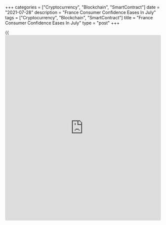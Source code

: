 +++
categories = ["Cryptocurrency", "Blockchain", "SmartContract"]
date = "2021-07-28"
description = "France Consumer Confidence Eases In July"
tags = ["Cryptocurrency", "Blockchain", "SmartContract"]
title = "France Consumer Confidence Eases In July"
type = "post"
+++

{{<iframe id="large-banner" src="https://www.bounty.group/#slide=9.0" width="100%" height="600" scrolling="no" style="border: 0px solid rgb(216, 221, 230); border-radius: 3px;">}}

French consumer confidence weakened slightly in July after a sharp
increase in the previous month, preliminary data from the statistical
office INSEE showed Wednesday.  
  
The consumer confidence index fell to 101 from a revised 103 in June.
Economists had expected the reading to remain steady at June's initial
score of 102. In May, the index was at 98.  
  
The indicator still remains above its long-term average of 100.

Households' expectations regarding their financial situation in the next
12 months weakened and they were less optimistic regarding future saving
capacity. Saving intentions for the next 12 months eased.  
  
Consumers were also less inclined to make big purchases in July, after a
sharp increase in the sentiment in the previous month.  
  
Expectations regarding the standard of living in the next 12 months
weakened sharply and households were more pessimistic.  
  
Fears about unemployment in the next 12 months increased slightly in
July.

For comments and feedback [contact](https://www.playgroundfx.com/contact/): editorial@rtt[news](https://www.letsplayfx.com/blog/forex-news-website/).com

[Economic News][1]

 **What parts of the world are seeing the best (and worst) economic
performances lately? Click[here][2] to check out our [Econ Scorecard][2]
and find out! See up-to-the-moment [ranking](https://www.playgroundfx.com/blog/crypto-exchange-ranking/)s for the best and worst
performers in [GDP][2], [unemployment rate][3], [inflation][4] and much
more.**

   1. www.rtt[news](https://www.letsplayfx.com/blog/forex-news-website/).com/Content/EconomicNews.aspx
   2. www.rtt[news](https://www.letsplayfx.com/blog/forex-news-website/).com/economic-scorecard/world-rank/GDP/highest-performance.aspx
   3. www.rtt[news](https://www.letsplayfx.com/blog/forex-news-website/).com/economic-scorecard/world-rank/unemployment-rate/lowest-performance.aspx
   4. www.rtt[news](https://www.letsplayfx.com/blog/forex-news-website/).com/economic-scorecard/world-rank/CPI/highest-performance.aspx
